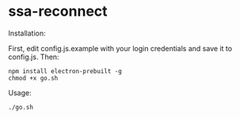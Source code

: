 # ssa-reconnect

Installation:

First, edit config.js.example with your login credentials and save it to config.js.  Then:
    
    npm install electron-prebuilt -g
    chmod +x go.sh

Usage:

    ./go.sh
